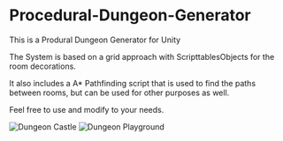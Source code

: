 # Procedural-Dungeon-Generator
This is a Produral Dungeon Generator for Unity

The System is based on a grid approach with ScripttablesObjects for the room decorations.

It also includes a A* Pathfinding script that is used to find the paths between rooms, but can be used for other purposes as well.

Feel free to use and modify to your needs.

![Dungeon Castle](https://user-images.githubusercontent.com/48390920/188288080-9b0d5803-d484-437a-a8ea-1fa601e080c7.png)
![Dungeon Playground](https://user-images.githubusercontent.com/48390920/188288081-7c1dbd62-d4c0-4e78-83f8-b0a69141634f.png)
